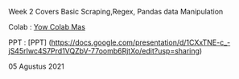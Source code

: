 Week 2 Covers Basic Scraping,Regex, Pandas data Manipulation


Colab : [Yow Colab Mas](https://colab.research.google.com/drive/14O0k4uX9f5p8whiPsEC1M7THtwLQ3epq?usp=sharing)

PPT : [PPT] (https://docs.google.com/presentation/d/1CXxTNE-c_-jS45rIwc4S7Prd1VQZbV-77oomb6RjtXo/edit?usp=sharing)

05 Agustus 2021 

